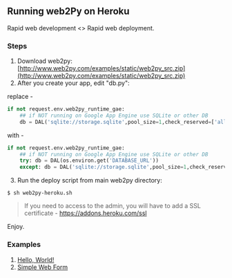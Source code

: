 ## Running web2Py on Heroku

Rapid web development <> Rapid web deployment.

### Steps

1. Download web2py: [http://www.web2py.com/examples/static/web2py_src.zip](http://www.web2py.com/examples/static/web2py_src.zip)
2. After you create your app, edit "db.py":

  replace -

  ```python
  if not request.env.web2py_runtime_gae:
      ## if NOT running on Google App Engine use SQLite or other DB
      db = DAL('sqlite://storage.sqlite',pool_size=1,check_reserved=['all'])
  ```

  with -


  ```python
  if not request.env.web2py_runtime_gae:
      ## if NOT running on Google App Engine use SQLite or other DB
      try: db = DAL(os.environ.get('DATABASE_URL'))
      except: db = DAL('sqlite://storage.sqlite',pool_size=1,check_reserved=['all'])
  ```

3. Run the deploy script from main web2py directory:
```shell
$ sh web2py-heroku.sh
```

> If you need to access to the admin, you will have to add a SSL certificate - https://addons.heroku.com/ssl


Enjoy.

### Examples

1. [Hello, World!](http://desolate-sea-4381.herokuapp.com/)
2. [Simple Web Form](http://agile-journey-2655.herokuapp.com/)
